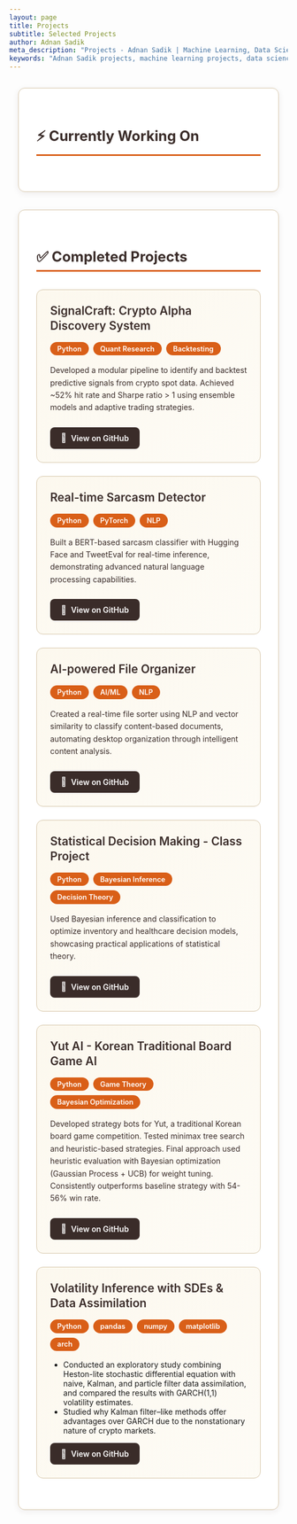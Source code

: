 ```yaml
---
layout: page
title: Projects
subtitle: Selected Projects 
author: Adnan Sadik
meta_description: "Projects - Adnan Sadik | Machine Learning, Data Science, and Quantitative Finance projects including cryptocurrency trading systems and AI-powered tools"
keywords: "Adnan Sadik projects, machine learning projects, data science portfolio, crypto trading, AI file organizer, Bayesian filtering, statistical decision making"
---
```


<div class="projects-container">

<div class="projects-section">

<div class="current-project-card">
<h2>⚡ Currently Working On</h2>
<!-- No current project at the moment -->
</div>

<div class="completed-projects-card">
<h2>✅ Completed Projects</h2>

<div class="project-item">
<div class="project-header">
<h3>SignalCraft: Crypto Alpha Discovery System</h3>
<div class="tech-stack">
<span class="tech-tag">Python</span>
<span class="tech-tag">Quant Research</span>
<span class="tech-tag">Backtesting</span>
</div>
</div>
<p>Developed a modular pipeline to identify and backtest predictive signals from crypto spot data. Achieved ~52% hit rate and Sharpe ratio > 1 using ensemble models and adaptive trading strategies.</p>
<a href="https://github.com/yayme/Crypto-SignalCraft" class="project-link">
<span class="link-icon">📂</span> View on GitHub
</a>
</div>

<div class="project-item">
<div class="project-header">
<h3>Real-time Sarcasm Detector</h3>
<div class="tech-stack">
<span class="tech-tag">Python</span>
<span class="tech-tag">PyTorch</span>
<span class="tech-tag">NLP</span>
</div>
</div>
<p>Built a BERT-based sarcasm classifier with Hugging Face and TweetEval for real-time inference, demonstrating advanced natural language processing capabilities.</p>
<a href="https://github.com/yayme/Bazinga-" class="project-link">
<span class="link-icon">📂</span> View on GitHub
</a>
</div>

<div class="project-item">
<div class="project-header">
<h3>AI-powered File Organizer</h3>
<div class="tech-stack">
<span class="tech-tag">Python</span>
<span class="tech-tag">AI/ML</span>
<span class="tech-tag">NLP</span>
</div>
</div>
<p>Created a real-time file sorter using NLP and vector similarity to classify content-based documents, automating desktop organization through intelligent content analysis.</p>
<a href="https://github.com/yayme/Desktop_file_organizer" class="project-link">
<span class="link-icon">📂</span> View on GitHub
</a>
</div>

<div class="project-item">
<div class="project-header">
<h3>Statistical Decision Making - Class Project</h3>
<div class="tech-stack">
<span class="tech-tag">Python</span>
<span class="tech-tag">Bayesian Inference</span>
<span class="tech-tag">Decision Theory</span>
</div>
</div>
<p>Used Bayesian inference and classification to optimize inventory and healthcare decision models, showcasing practical applications of statistical theory.</p>
<a href="https://github.com/yayme/Statistical-Decision-Making" class="project-link">
<span class="link-icon">📂</span> View on GitHub
</a>
</div>

<div class="project-item">
<div class="project-header">
<h3>Yut AI - Korean Traditional Board Game AI</h3>
<div class="tech-stack">
<span class="tech-tag">Python</span>
<span class="tech-tag">Game Theory</span>
<span class="tech-tag">Bayesian Optimization</span>
</div>
</div>
<p>Developed strategy bots for Yut, a traditional Korean board game competition. Tested minimax tree search and heuristic-based strategies. Final approach used heuristic evaluation with Bayesian optimization (Gaussian Process + UCB) for weight tuning. Consistently outperforms baseline strategy with 54-56% win rate.</p>
<a href="https://github.com/yayme/COE-Yutnori" class="project-link">
<span class="link-icon">📂</span> View on GitHub
</a>
</div>

<div class="project-item">
<div class="project-header">
<h3>Volatility Inference with SDEs & Data Assimilation</h3>
<div class="tech-stack">
<span class="tech-tag">Python</span>
<span class="tech-tag">pandas</span>
<span class="tech-tag">numpy</span>
<span class="tech-tag">matplotlib</span>
<span class="tech-tag">arch</span>
</div>
</div>
<ul class="project-highlights">
  <li>Conducted an exploratory study combining Heston-lite stochastic differential equation with naive, Kalman, and particle filter data assimilation, and compared the results with GARCH(1,1) volatility estimates.</li>
  <li>Studied why Kalman filter–like methods offer advantages over GARCH due to the nonstationary nature of crypto markets.</li>
</ul>
<a href="https://github.com/yayme/Volatility-Inference-with-SDEs-Data-Assimilation" class="project-link">
<span class="link-icon">📂</span> View on GitHub
</a>
</div>

</div>

<style>
/* Projects Page Styling */
.projects-container {
  max-width: 1000px;
  margin: 0 auto;
  padding: 1rem;
}

.current-project-card, .completed-projects-card {
  background: rgba(255, 255, 255, 0.9);
  border: 1px solid #D6C6A9;
  border-radius: 12px;
  padding: 2rem;
  margin-bottom: 2rem;
  box-shadow: 0 3px 12px rgba(58, 44, 41, 0.08);
  transition: all 0.3s ease;
}

.current-project-card:hover, .completed-projects-card:hover {
  transform: translateY(-3px);
  box-shadow: 0 6px 20px rgba(58, 44, 41, 0.12);
  border-color: #C4470D;
}

.current-project-card h2, .completed-projects-card h2 {
  color: #3A2C29;
  border-bottom: 3px solid #D95F18;
  padding-bottom: 0.5rem;
  margin-bottom: 2rem;
  font-weight: bold;
  font-size: 1.6rem;
}

.project-item {
  background: linear-gradient(135deg, rgba(245, 232, 199, 0.3) 0%, rgba(250, 243, 224, 0.3) 100%);
  border: 1px solid #D6C6A9;
  border-radius: 12px;
  padding: 1.5rem;
  margin-bottom: 1.5rem;
  transition: all 0.3s ease;
  position: relative;
  overflow: hidden;
}

.project-item::before {
  content: '';
  position: absolute;
  top: 0;
  left: -100%;
  width: 100%;
  height: 100%;
  background: linear-gradient(90deg, transparent, rgba(217, 95, 24, 0.05), transparent);
  transition: all 0.6s ease;
}

.project-item:hover {
  transform: translateY(-5px) translateX(3px);
  border-color: #D95F18;
  box-shadow: 0 8px 25px rgba(58, 44, 41, 0.15);
  background: linear-gradient(135deg, rgba(245, 232, 199, 0.5) 0%, rgba(250, 243, 224, 0.5) 100%);
}

.project-item:hover::before {
  left: 100%;
}

.project-item.featured {
  border: 2px solid #D95F18;
  background: linear-gradient(135deg, rgba(217, 95, 24, 0.1) 0%, rgba(245, 232, 199, 0.3) 100%);
}

.project-item.featured:hover {
  transform: scale(1.02);
  box-shadow: 0 12px 30px rgba(217, 95, 24, 0.2);
}

.project-header {
  display: flex;
  justify-content: space-between;
  align-items: flex-start;
  margin-bottom: 1rem;
  flex-wrap: wrap;
  gap: 1rem;
}

.project-item h3 {
  color: #3A2C29;
  font-weight: 600;
  font-size: 1.3rem;
  margin: 0;
  line-height: 1.3;
  flex: 1;
  min-width: 250px;
}

.tech-stack {
  display: flex;
  flex-wrap: wrap;
  gap: 0.5rem;
  align-items: center;
}

.tech-tag {
  background: #D95F18;
  color: white;
  padding: 0.3rem 0.8rem;
  border-radius: 15px;
  font-size: 0.8rem;
  font-weight: 600;
  transition: all 0.3s ease;
}

.tech-tag:hover {
  background: #C4470D;
  transform: scale(1.05);
}

.project-status {
  background: #28a745;
  color: white;
  padding: 0.4rem 1rem;
  border-radius: 20px;
  font-size: 0.85rem;
  font-weight: 600;
  display: inline-block;
  margin-bottom: 1rem;
  animation: pulse 2s infinite;
}

@keyframes pulse {
  0% { opacity: 1; }
  50% { opacity: 0.7; }
  100% { opacity: 1; }
}

.project-item p {
  color: #3A2C29;
  line-height: 1.6;
  margin-bottom: 1.5rem;
}

.project-link {
  background: #3A2C29;
  color: white !important;
  padding: 0.6rem 1.2rem;
  border-radius: 8px;
  text-decoration: none !important;
  font-weight: 600;
  display: inline-flex;
  align-items: center;
  gap: 0.5rem;
  transition: all 0.3s ease;
  position: relative;
  overflow: hidden;
}

.project-link::before {
  content: '';
  position: absolute;
  top: 0;
  left: -100%;
  width: 100%;
  height: 100%;
  background: linear-gradient(90deg, transparent, rgba(255, 255, 255, 0.2), transparent);
  transition: all 0.5s ease;
}

.project-link:hover {
  background: #D95F18;
  transform: translateY(-2px);
  box-shadow: 0 4px 12px rgba(217, 95, 24, 0.3);
}

.project-link:hover::before {
  left: 100%;
}

.link-icon {
  font-size: 1rem;
  transition: all 0.3s ease;
}

.project-link:hover .link-icon {
  transform: scale(1.1);
}

/* Dark Mode Support */
[data-theme="dark"] .current-project-card,
[data-theme="dark"] .completed-projects-card {
  background: rgba(58, 36, 24, 0.8);
  border-color: #5A3825;
}

[data-theme="dark"] .current-project-card h2,
[data-theme="dark"] .completed-projects-card h2 {
  color: #F5E8C7 !important;
  border-bottom-color: #FF8A4C;
}

[data-theme="dark"] .project-item {
  background: linear-gradient(135deg, rgba(58, 36, 24, 0.6) 0%, rgba(44, 24, 16, 0.6) 100%);
  border-color: #5A3825;
}

[data-theme="dark"] .project-item:hover {
  border-color: #FF8A4C;
  background: linear-gradient(135deg, rgba(58, 36, 24, 0.8) 0%, rgba(44, 24, 16, 0.8) 100%);
}

[data-theme="dark"] .project-item.featured {
  border-color: #FF8A4C;
  background: linear-gradient(135deg, rgba(255, 138, 76, 0.1) 0%, rgba(58, 36, 24, 0.6) 100%);
}

[data-theme="dark"] .project-item h3 {
  color: #F5E8C7 !important;
}

[data-theme="dark"] .project-item p {
  color: #F5E8C7 !important;
}

[data-theme="dark"] .tech-tag {
  background: #FF8A4C;
  color: #2C1810;
}

[data-theme="dark"] .tech-tag:hover {
  background: #FF6B2B;
}

[data-theme="dark"] .project-status {
  background: #4CAF50;
  color: #2C1810;
}

[data-theme="dark"] .project-link {
  background: #FF8A4C;
  color: #2C1810 !important;
}

[data-theme="dark"] .project-link:hover {
  background: #FF6B2B;
  box-shadow: 0 4px 12px rgba(255, 138, 76, 0.3);
}

/* Responsive Design */
@media (max-width: 768px) {
  .projects-container {
    padding: 0.5rem;
  }
  
  .current-project-card, .completed-projects-card {
    padding: 1.5rem;
  }
  
  .project-item {
    padding: 1rem;
  }
  
  .project-header {
    flex-direction: column;
    align-items: flex-start;
    gap: 0.5rem;
  }
  
  .project-item h3 {
    font-size: 1.1rem;
    min-width: auto;
  }
  
  .tech-stack {
    margin-top: 0.5rem;
  }
  
  .project-link {
    padding: 0.5rem 1rem;
    font-size: 0.9rem;
  }
}
</style>